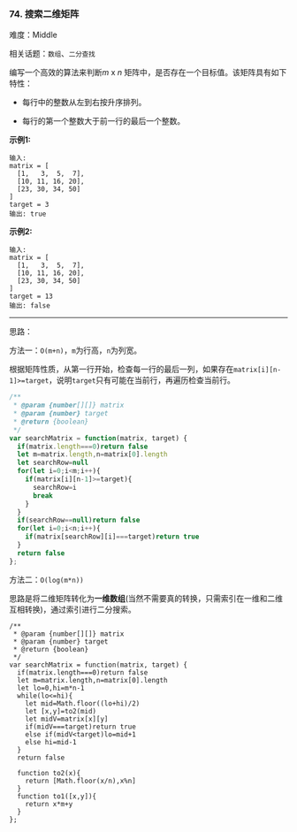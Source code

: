 ### 74. 搜索二维矩阵

难度：Middle

相关话题：`数组`、`二分查找`

编写一个高效的算法来判断*m*  x *n* 矩阵中，是否存在一个目标值。该矩阵具有如下特性：




* 每行中的整数从左到右按升序排列。

* 每行的第一个整数大于前一行的最后一个整数。





**示例1:** 



```
输入:
matrix = [
  [1,   3,  5,  7],
  [10, 11, 16, 20],
  [23, 30, 34, 50]
]
target = 3
输出: true
```


**示例2:** 



```
输入:
matrix = [
  [1,   3,  5,  7],
  [10, 11, 16, 20],
  [23, 30, 34, 50]
]
target = 13
输出: false
```



-----

思路：

方法一：`O(m+n)`，`m`为行高，`n`为列宽。

根据矩阵性质，从第一行开始，检查每一行的最后一列，如果存在`matrix[i][n-1]>=target`，说明`target`只有可能在当前行，再遍历检查当前行。

```js
/**
 * @param {number[][]} matrix
 * @param {number} target
 * @return {boolean}
 */
var searchMatrix = function(matrix, target) {
  if(matrix.length===0)return false
  let m=matrix.length,n=matrix[0].length
  let searchRow=null
  for(let i=0;i<m;i++){
    if(matrix[i][n-1]>=target){
      searchRow=i
      break
    }
  }
  if(searchRow==null)return false
  for(let i=0;i<n;i++){
    if(matrix[searchRow][i]===target)return true
  }
  return false
};
```

方法二：`O(log(m*n))`

思路是将二维矩阵转化为**一维数组**(当然不需要真的转换，只需索引在一维和二维互相转换)，通过索引进行二分搜索。

```
/**
 * @param {number[][]} matrix
 * @param {number} target
 * @return {boolean}
 */
var searchMatrix = function(matrix, target) {
  if(matrix.length===0)return false
  let m=matrix.length,n=matrix[0].length
  let lo=0,hi=m*n-1
  while(lo<=hi){
    let mid=Math.floor((lo+hi)/2)
    let [x,y]=to2(mid)
    let midV=matrix[x][y]
    if(midV===target)return true
    else if(midV<target)lo=mid+1
    else hi=mid-1
  }
  return false
  
  function to2(x){
    return [Math.floor(x/n),x%n]
  }
  function to1([x,y]){
    return x*m+y
  }
};
```

